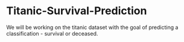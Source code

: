 # Titanic-Survival-Prediction
We will be working on the titanic dataset with the goal of
predicting a classification - survival or deceased.
